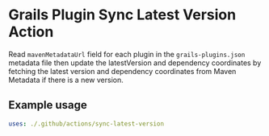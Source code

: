 # Grails Plugin Sync Latest Version Action

Read `mavenMetadataUrl` field for each plugin in the `grails-plugins.json` metadata file then update the latestVersion and dependency coordinates by fetching the latest version and dependency coordinates from Maven Metadata if there is a new version.

## Example usage

```yaml
uses: ./.github/actions/sync-latest-version
```
